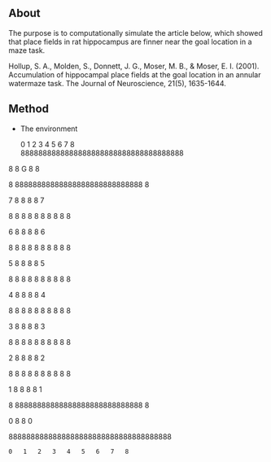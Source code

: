 ## About

The purpose is to computationally simulate the article below, which showed that place fields in rat hippocampus are finner near the goal location in a maze task.

Hollup, S. A., Molden, S., Donnett, J. G., Moser, M. B., & Moser, E. I. (2001). Accumulation of hippocampal place fields at the goal location in an annular watermaze task. The Journal of Neuroscience, 21(5), 1635-1644.


## Method

* The environment

    0   1   2   3   4   5   6   7   8  
  8888888888888888888888888888888888888  
  
8 8                                 G 8 8

  8   88888888888888888888888888888   8  
  
7 8   8                           8   8 7

  8   8   8   8   8   8   8   8   8   8  
  
6 8   8                           8   8 6

  8   8   8   8   8   8   8   8   8   8  
  
5 8   8                           8   8 5

  8   8   8   8   8   8   8   8   8   8  
  
4 8   8                           8   8 4

  8   8   8   8   8   8   8   8   8   8  
  
3 8   8                           8   8 3

  8   8   8   8   8   8   8   8   8   8  
  
2 8   8                           8   8 2

  8   8   8   8   8   8   8   8   8   8  
  
1 8   8                           8   8 1

  8   88888888888888888888888888888   8  
  
0 8                                   8 0

  8888888888888888888888888888888888888
  
    0   1   2   3   4   5   6   7   8  
    